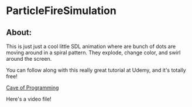 # ParticleFireSimulation

## About:

This is just just a cool little SDL animation where are bunch of dots are moving around in a spiral pattern. They explode, change color, and swirl around the screen. 

You can follow along with this really great tutorial at Udemy, and it's totally free!

[Cave of Programming](https://www.udemy.com/course/free-learn-c-tutorial-beginners)

Here's a video file!
